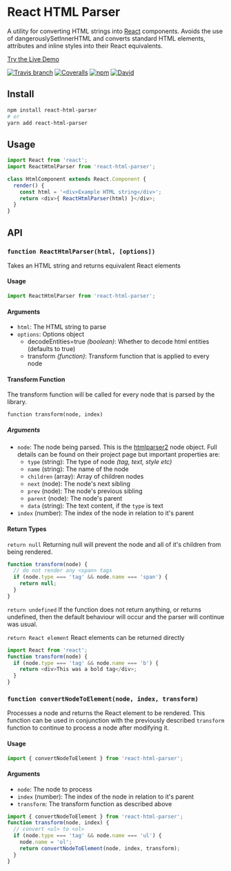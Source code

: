 # React HTML Parser

A utility for converting HTML strings into [React](https://facebook.github.io/react/) components. Avoids the use of dangerouslySetInnerHTML and converts standard HTML elements, attributes and inline styles into their React equivalents.

[Try the Live Demo](https://wrakky.github.io/react-html-parser)

[![Travis branch](https://img.shields.io/travis/wrakky/react-html-parser/master.svg)](https://travis-ci.org/wrakky/react-html-parser)
[![Coveralls](https://img.shields.io/coveralls/wrakky/react-html-parser.svg)](https://coveralls.io/github/wrakky/react-html-parser)
[![npm](https://img.shields.io/npm/v/react-html-parser.svg)](https://www.npmjs.com/package/react-html-parser)
[![David](https://img.shields.io/david/wrakky/react-html-parser.svg)](https://david-dm.org/wrakky/react-html-parser)

## Install

```bash
npm install react-html-parser
# or
yarn add react-html-parser
```

## Usage

```javascript
import React from 'react';
import ReactHtmlParser from 'react-html-parser';

class HtmlComponent extends React.Component {
  render() {
    const html = '<div>Example HTML string</div>';
    return <div>{ ReactHtmlParser(html) }</div>;
  }
}
```

## API

### `function ReactHtmlParser(html, [options])`
Takes an HTML string and returns equivalent React elements

#### Usage
```js
import ReactHtmlParser from 'react-html-parser';
```
#### Arguments
- `html`: The HTML string to parse
- `options`: Options object
  - decodeEntities=true *(boolean)*: Whether to decode html entities (defaults to true)
  - transform *(function)*: Transform function that is applied to every node

#### Transform Function
The transform function will be called for every node that is parsed by the library.

`function transform(node, index)`
##### Arguments
- `node`: The node being parsed. This is the [htmlparser2](https://github.com/fb55/htmlparser2) node object. Full details can be found on their project page but important properties are:
  - `type` (string): The type of node *(tag, text, style etc)*
  - `name` (string): The name of the node
  - `children` (array): Array of children nodes
  - `next` (node): The node's next sibling
  - `prev` (node): The node's previous sibling
  - `parent` (node): The node's parent
  - `data` (string): The text content, if the `type` is text
- `index` (number): The index of the node in relation to it's parent

#### Return Types
`return null`
Returning null will prevent the node and all of it's children from being rendered.
```js
function transform(node) {
  // do not render any <span> tags
  if (node.type === 'tag' && node.name === 'span') {
    return null;
  }
}
```
`return undefined`
If the function does not return anything, or returns undefined, then the default behaviour will occur and the parser will continue was usual.

`return React element`
React elements can be returned directly
```js
import React from 'react';
function transform(node) {
  if (node.type === 'tag' && node.name === 'b') {
    return <div>This was a bold tag</div>;
  }
}
```

### `function convertNodeToElement(node, index, transform)`
Processes a node and returns the React element to be rendered. This function can be used in conjunction with the previously described `transform` function to continue to process a node after modifying it.

#### Usage
```js
import { convertNodeToElement } from 'react-html-parser';
```
#### Arguments
- `node`: The node to process
- `index` (number): The index of the node in relation to it's parent
- `transform`: The transform function as described above

```js
import { convertNodeToElement } from 'react-html-parser';
function transform(node, index) {
  // convert <ul> to <ol>
  if (node.type === 'tag' && node.name === 'ul') {
    node.name = 'ol';
    return convertNodeToElement(node, index, transform);
  }
}
```
